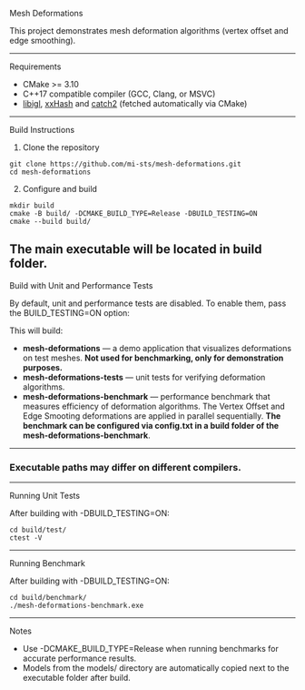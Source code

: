 Mesh Deformations

This project demonstrates mesh deformation algorithms (vertex offset and edge smoothing).

------------------------------------------------------------------------

Requirements

-   CMake >= 3.10
-   C++17 compatible compiler (GCC, Clang, or MSVC)
-   [libigl](https://github.com/libigl/libigl), [xxHash](https://github.com/Cyan4973/xxHash) and [catch2](https://github.com/catchorg/Catch2.git) (fetched automatically via CMake)

------------------------------------------------------------------------

Build Instructions

1. Clone the repository
```
git clone https://github.com/mi-sts/mesh-deformations.git
cd mesh-deformations
```
2. Configure and build
```
mkdir build
cmake -B build/ -DCMAKE_BUILD_TYPE=Release -DBUILD_TESTING=ON
cmake --build build/
```
The main executable will be located in build folder.
------------------------------------------------------------------------

Build with Unit and Performance Tests

By default, unit and performance tests are disabled.
To enable them, pass the BUILD_TESTING=ON option:

This will build: 
- **mesh-deformations** — a demo application that visualizes deformations on test meshes. **Not used for benchmarking, only for demonstration purposes.**
- **mesh-deformations-tests** — unit tests for verifying deformation algorithms.
- **mesh-deformations-benchmark** — performance benchmark that measures efficiency of deformation algorithms. The Vertex Offset and Edge Smooting deformations are applied in parallel sequentially. **The benchmark can be configured via config.txt in a build folder of the mesh-deformations-benchmark**.

------------------------------------------------------------------------
### Executable paths may differ on different compilers.
------------------------------------------------------------------------

Running Unit Tests

After building with -DBUILD_TESTING=ON:
```
cd build/test/
ctest -V 
```
------------------------------------------------------------------------

Running Benchmark

After building with -DBUILD_TESTING=ON:
```
cd build/benchmark/
./mesh-deformations-benchmark.exe
```
------------------------------------------------------------------------

Notes

-   Use -DCMAKE_BUILD_TYPE=Release when running benchmarks for accurate performance results.
-   Models from the models/ directory are automatically copied next to the executable folder after build.
